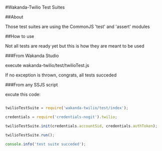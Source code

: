 #Wakanda-Twilio Test Suites

##About

Those test suites are using the CommonJS 'test' and 'assert' modules

##How to use

Not all tests are ready yet but this is how they are meant to be used

###From Wakanda Studio

execute wakanda-twilio/test/twilioTest.js

If no exception is thrown, congrats, all tests succeded

###From any SSJS script

excute this code:

```javascript

twilioTestSuite = require('wakanda-twilio/test/index');

credentials = require('credentials-nogit').twilio;

twilioTestSuite.init(credentials.accountSid, credentials.authToken);

twilioTestSuite.run();

console.info('test suite succeded');
```
